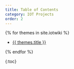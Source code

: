 ```yaml
---
title: Table of Contents
category: IOT Projects
order: 2
---
```



{% for themes in site.iotwiki %}

* <a href="{{ themes.url | prepend: site.baseurl }}">{{ themes.title }} </a>

{% endfor %}

{:toc}     